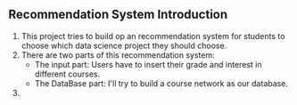 ## Recommendation System Introduction
1. This project tries to build op an recommendation system for students to choose which data science project they should choose.
2. There are two parts of this recommendation system:
   * The input part: Users have to insert their grade and interest in different courses. 
   * The DataBase part: I'll try to build a course network as our database.
3. 
